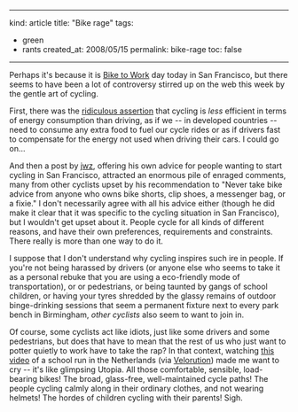 -----
kind: article
title: "Bike rage"
tags:
- green
- rants
created_at: 2008/05/15
permalink: bike-rage
toc: false
-----

<p>Perhaps it's because it is <a href="http://www.sfbike.org/?btwd">Bike to Work</a> day today in San Francisco, but there seems to have been a lot of controversy stirred up on the web this week by the gentle art of cycling.</p>

<p>First, there was the <a href="http://sierraclub.typepad.com/mrgreen/2008/04/hey-mr-greeni-a.html">ridiculous assertion</a> that cycling is <em>less</em> efficient in terms of energy consumption than driving, as if we -- in developed countries -- need to consume any extra food to fuel our cycle rides or as if drivers fast to compensate for the energy not used when driving their cars. I could go on...</p>

<p>And then a post by <a href="http://jwz.livejournal.com/883988.html">jwz</a>, offering his own advice for people wanting to start cycling in San Francisco, attracted an enormous pile of enraged comments, many from other cyclists upset by his recommendation to "Never take bike advice from anyone who owns bike shorts, clip shoes, a messenger bag, or a fixie." I don't necessarily agree with all his advice either (though he did make it clear that it was specific to the cycling situation in San Francisco), but I wouldn't get upset about it. People cycle for all kinds of different reasons, and have their own preferences, requirements and constraints. There really is more than one way to do it.</p>

<p>I suppose that I don't understand why cycling inspires such ire in people. If you're not being harassed by drivers (or anyone else who seems to take it as a personal rebuke that you are using a eco-friendly mode of transportation), or or pedestrians, or being taunted by gangs of school children, or having your tyres shredded by the glassy remains of outdoor binge-drinking sessions that seem a permanent fixture next to every park bench in Birmingham, <em>other cyclists</em> also seem to want to join in.</p>

<p>Of course, some cyclists act like idiots, just like some drivers and some pedestrians, but does that have to mean that the rest of us who just want to potter quietly to work have to take the rap? In that context, watching <a href="http://www.youtube.com/watch?v=2n_znwWroGM">this video</a> of a school run in the Netherlands (via <a href="http://www.velorution.biz/">Velorution</a>) made me want to cry -- it's like glimpsing Utopia. All those comfortable, sensible, load-bearing bikes! The broad, glass-free, well-maintained cycle paths! The people cycling calmly along in their ordinary clothes, and not wearing helmets! The hordes of children cycling with their parents! Sigh.</p>


